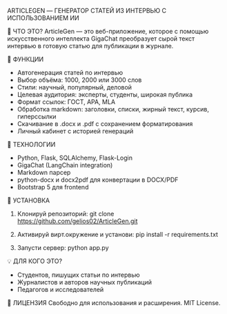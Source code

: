 ARTICLEGEN — ГЕНЕРАТОР СТАТЕЙ ИЗ ИНТЕРВЬЮ С ИСПОЛЬЗОВАНИЕМ ИИ

🔹 ЧТО ЭТО?
ArticleGen — это веб-приложение, которое с помощью искусственного интеллекта GigaChat преобразует сырой текст интервью в готовую статью для публикации в журнале.

🔧 ФУНКЦИИ
- Автогенерация статей по интервью
- Выбор объёма: 1000, 2000 или 3000 слов
- Стили: научный, популярный, деловой
- Целевая аудитория: эксперты, студенты, широкая публика
- Формат ссылок: ГОСТ, APA, MLA
- Обработка markdown: заголовки, списки, жирный текст, курсив, гиперссылки
- Скачивание в .docx и .pdf с сохранением форматирования
- Личный кабинет с историей генераций

🤖 ТЕХНОЛОГИИ
- Python, Flask, SQLAlchemy, Flask-Login
- GigaChat (LangChain integration)
- Markdown парсер
- python-docx и docx2pdf для конвертации в DOCX/PDF
- Bootstrap 5 для frontend

📆 УСТАНОВКА
1. Клонируй репозиторий:
   git clone https://github.com/gelios02/ArticleGen.git

2. Активируй вирт.окружение и установи:
   pip install -r requirements.txt

3. Запусти сервер:
   python app.py

💡 ДЛЯ КОГО ЭТО?
- Студентов, пишущих статьи по интервью
- Журналистов и авторов научных публикаций
- Педагогов и исследователей

📅 ЛИЦЕНЗИЯ
Свободно для использования и расширения. MIT License.


